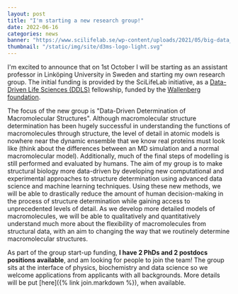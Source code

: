 ```yaml
---
layout: post
title: "I'm starting a new research group!"
date: 2022-06-16
categories: news
banner: "https://www.scilifelab.se/wp-content/uploads/2021/05/big-data_about-DDLS@10x-1920x686.png"
thumbnail: "/static/img/site/d3ms-logo-light.svg"
---
```


I'm excited to announce that on 1st October I will be starting as an assistant professor in Linköping University in Sweden and starting my own research group. The initial funding is provided by the SciLifeLab initiative, as a [Data-Driven Life Sciences (DDLS)](https://www.scilifelab.se/data-driven/fellows/) fellowship, funded by the [Wallenberg foundation](https://kaw.wallenberg.org/en). <!--There's a short [interview]() with me on the SciLifeLab website.  -->

The focus of the new group is "Data-Driven Determination of Macromolecular Structures". Although macromolecular structure determination has been hugely successful in understanding the functions of macromolecules through structure, the level of detail in atomic models is nowhere near the dynamic ensemble that we know real proteins must look like (think about the differences between an MD simulation and a normal macromolecular model). Additionally, much of the final steps of modelling is still performed and evaluated by humans. The aim of my group is to make structural biology more data-driven by developing new computational and experimental approaches to structure determination using advanced data science and machine learning techniques. Using these new methods, we will be able to drastically reduce the amount of human decision-making in the process of structure determination while gaining access to unprecedented levels of detail. As we develop more detailed models of macromolecules, we will be able to qualitatively and quantitatively understand much more about the flexibility of macromolecules from structural data, with an aim to changing the way that we routinely determine macromolecular structures. 

As part of the group start-up funding, **I have 2 PhDs and 2 postdocs positions available**, and am looking for people to join the team! The group sits at the interface of physics, biochemistry and data science so we welcome applications from applicants with all backgrounds. More details will be put [here]({% link join.markdown %}), when available.

